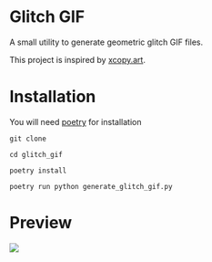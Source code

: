 # Glitch GIF
A small utility to generate geometric glitch GIF files.

This project is inspired by [xcopy.art](https://xcopy.art/).

# Installation
You will need [poetry](https://python-poetry.org/docs/#installing-with-the-official-installer) for installation
```
git clone

cd glitch_gif

poetry install

poetry run python generate_glitch_gif.py
```
# Preview

![](glitch_art.gif)
